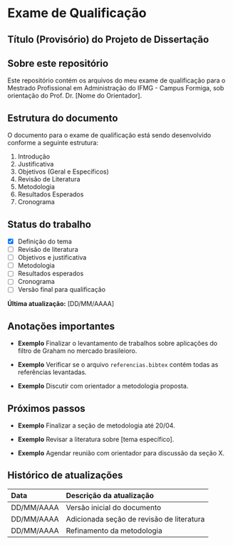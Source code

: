 # Exame de Qualificação 

## Título (Provisório) do Projeto de Dissertação


## Sobre este repositório

Este repositório contém os arquivos do meu exame de qualificação para o 
Mestrado Profissional em Administração do IFMG - Campus Formiga, 
sob orientação do Prof. Dr. [Nome do Orientador].


## Estrutura do documento

O documento para o exame de qualificação está sendo desenvolvido 
conforme a seguinte estrutura:

1. Introdução
2. Justificativa
3. Objetivos (Geral e Específicos)
4. Revisão de Literatura
5. Metodologia
6. Resultados Esperados
7. Cronograma


## Status do trabalho

- [x] Definição do tema
- [ ] Revisão de literatura
- [ ] Objetivos e justificativa
- [ ] Metodologia
- [ ] Resultados esperados
- [ ] Cronograma
- [ ] Versão final para qualificação

**Última atualização:** [DD/MM/AAAA]


## Anotações importantes



- **Exemplo** Finalizar o levantamento de trabalhos sobre aplicações do 
filtro de Graham no mercado brasileioro.

- **Exemplo** Verificar se o arquivo `referencias.bibtex` contém todas as 
referências levantadas.

- **Exemplo** Discutir com orientador a metodologia proposta.


## Próximos passos

- **Exemplo**  Finalizar a seção de metodologia até 20/04.

- **Exemplo** Revisar a literatura sobre [tema específico].

- **Exemplo** Agendar reunião com orientador para discussão da seção X.


## Histórico de atualizações

| Data       | Descrição da atualização                  |
|:-----------|:------------------------------------------|
| DD/MM/AAAA | Versão inicial do documento               |
| DD/MM/AAAA | Adicionada seção de revisão de literatura |
| DD/MM/AAAA | Refinamento da metodologia                |



